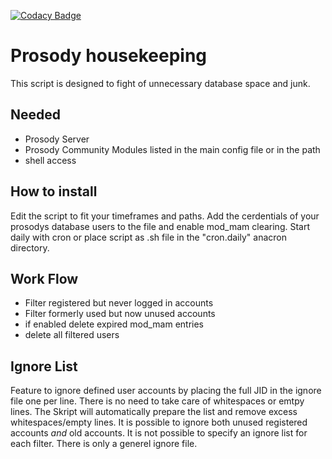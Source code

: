 [![Codacy Badge](https://api.codacy.com/project/badge/Grade/a44ab3c7c76d46cd93e135be9d4e1d12)](https://www.codacy.com/app/nico.wellpott/prosody_housekeeping?utm_source=github.com&amp;utm_medium=referral&amp;utm_content=mightyBroccoli/prosody_housekeeping&amp;utm_campaign=Badge_Grade)

# Prosody housekeeping

This script is designed to fight of unnecessary database space and junk.

## Needed
- Prosody Server
- Prosody Community Modules listed in the main config file or in the path
- shell access

## How to install
Edit the script to fit your timeframes and paths. Add the cerdentials of your prosodys database users to the file and enable mod_mam clearing.
Start daily with cron or place script as .sh file in the "cron.daily" anacron directory.

## Work Flow
- Filter registered but never logged in accounts
- Filter formerly used but now unused accounts
- if enabled delete expired mod_mam entries
- delete all filtered users

## Ignore List
Feature to ignore defined user accounts by placing the full JID in the ignore file one per line. There is no need to take care of whitespaces or emtpy lines. The Skript will automatically prepare the list and remove excess whitespaces/empty lines.
It is possible to ignore both unused registered accounts *and* old accounts. It is not possible to specify an ignore list for each filter. There is only a generel ignore file.
